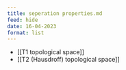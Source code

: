 ```yaml
---
title: seperation properties.md
feed: hide
date: 16-04-2023
format: list
---
```



- [[T1 topological space]]
- [[T2 (Hausdroff) topological space]]